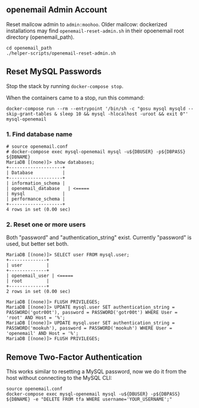 ## openemail Admin Account

Reset mailcow admin to `admin:moohoo`. Older mailcow: dockerized installations may find `openemail-reset-admin.sh` in their opoenemail root directory (openemail_path).

```
cd openemail_path
./helper-scripts/openemail-reset-admin.sh
```

## Reset MySQL Passwords

Stop the stack by running `docker-compose stop`.

When the containers came to a stop, run this command:

```
docker-compose run --rm --entrypoint '/bin/sh -c "gosu mysql mysqld --skip-grant-tables & sleep 10 && mysql -hlocalhost -uroot && exit 0"' mysql-openemail
```

### 1\. Find database name

```
# source openemail.conf
# docker-compose exec mysql-openemail mysql -u${DBUSER} -p${DBPASS} ${DBNAME}
MariaDB [(none)]> show databases;
+--------------------+
| Database           |
+--------------------+
| information_schema |
| openemail_database   | <=====
| mysql              |
| performance_schema |
+--------------------+
4 rows in set (0.00 sec)
```

### 2\. Reset one or more users

Both "password" and "authentication_string" exist. Currently "password" is used, but better set both.

```
MariaDB [(none)]> SELECT user FROM mysql.user;
+--------------+
| user         |
+--------------+
| openemail_user | <=====
| root         |
+--------------+
2 rows in set (0.00 sec)

MariaDB [(none)]> FLUSH PRIVILEGES;
MariaDB [(none)]> UPDATE mysql.user SET authentication_string = PASSWORD('gotr00t'), password = PASSWORD('gotr00t') WHERE User = 'root' AND Host = '%';
MariaDB [(none)]> UPDATE mysql.user SET authentication_string = PASSWORD('mookuh'), password = PASSWORD('mookuh') WHERE User = 'openemail' AND Host = '%';
MariaDB [(none)]> FLUSH PRIVILEGES;
```

## Remove Two-Factor Authentication

This works similar to resetting a MySQL password, now we do it from the host without connecting to the MySQL CLI:

```
source openemail.conf
docker-compose exec mysql-openemail mysql -u${DBUSER} -p${DBPASS} ${DBNAME} -e "DELETE FROM tfa WHERE username='YOUR_USERNAME';"
```

